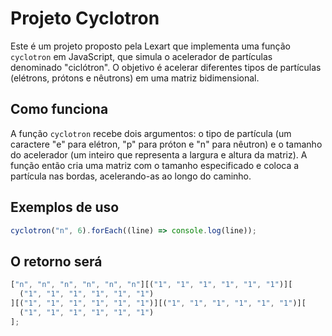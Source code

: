 # Projeto Cyclotron

Este é um projeto proposto pela Lexart que implementa uma função `cyclotron` em JavaScript, que simula o acelerador de partículas denominado "ciclótron". O objetivo é acelerar diferentes tipos de partículas (elétrons, prótons e nêutrons) em uma matriz bidimensional.

## Como funciona

A função `cyclotron` recebe dois argumentos: o tipo de partícula (um caractere "e" para elétron, "p" para próton e "n" para nêutron) e o tamanho do acelerador (um inteiro que representa a largura e altura da matriz). A função então cria uma matriz com o tamanho especificado e coloca a partícula nas bordas, acelerando-as ao longo do caminho.

## Exemplos de uso

```javascript
cyclotron("n", 6).forEach((line) => console.log(line));
```

## O retorno será

```javascript
["n", "n", "n", "n", "n", "n"][("1", "1", "1", "1", "1", "1")][
  ("1", "1", "1", "1", "1", "1")
][("1", "1", "1", "1", "1", "1")][("1", "1", "1", "1", "1", "1")][
  ("1", "1", "1", "1", "1", "1")
];
```
